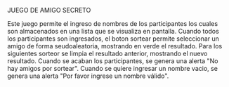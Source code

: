 JUEGO DE AMIGO SECRETO

Este juego permite el ingreso de nombres de los participantes los cuales son almacenados en una lista que se visualiza en pantalla.
Cuando todos los participantes son ingresados, el boton sortear permite seleccionar un amigo de forma seudoaleatoria, mostrando en verde el resultado.
Para los siguientes sorteor se limpia el resultado anterior, mostrando el nuevo resultado.
Cuando se acaban los participantes, se genera una alerta "No hay amigos por sortear".
Cuando se quiere ingresar un nombre vacio, se genera una alerta "Por favor ingrese un nombre válido".
